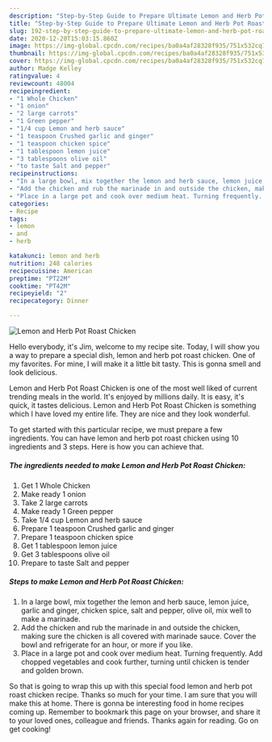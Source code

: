 ```yaml
---
description: "Step-by-Step Guide to Prepare Ultimate Lemon and Herb Pot Roast Chicken"
title: "Step-by-Step Guide to Prepare Ultimate Lemon and Herb Pot Roast Chicken"
slug: 192-step-by-step-guide-to-prepare-ultimate-lemon-and-herb-pot-roast-chicken
date: 2020-12-20T15:03:15.860Z
image: https://img-global.cpcdn.com/recipes/ba0a4af28328f935/751x532cq70/lemon-and-herb-pot-roast-chicken-recipe-main-photo.jpg
thumbnail: https://img-global.cpcdn.com/recipes/ba0a4af28328f935/751x532cq70/lemon-and-herb-pot-roast-chicken-recipe-main-photo.jpg
cover: https://img-global.cpcdn.com/recipes/ba0a4af28328f935/751x532cq70/lemon-and-herb-pot-roast-chicken-recipe-main-photo.jpg
author: Madge Kelley
ratingvalue: 4
reviewcount: 48004
recipeingredient:
- "1 Whole Chicken"
- "1 onion"
- "2 large carrots"
- "1 Green pepper"
- "1/4 cup Lemon and herb sauce"
- "1 teaspoon Crushed garlic and ginger"
- "1 teaspoon chicken spice"
- "1 tablespoon lemon juice"
- "3 tablespoons olive oil"
- "to taste Salt and pepper"
recipeinstructions:
- "In a large bowl, mix together the lemon and herb sauce, lemon juice, garlic and ginger, chicken spice, salt and pepper, olive oil, mix well to make a marinade."
- "Add the chicken and rub the marinade in and outside the chicken, making sure the chicken is all covered with marinade sauce. Cover the bowl and refrigerate for an hour, or more if you like."
- "Place in a large pot and cook over medium heat. Turning frequently. Add chopped vegetables and cook further, turning until chicken is tender and golden brown."
categories:
- Recipe
tags:
- lemon
- and
- herb

katakunci: lemon and herb 
nutrition: 248 calories
recipecuisine: American
preptime: "PT22M"
cooktime: "PT42M"
recipeyield: "2"
recipecategory: Dinner

---
```



![Lemon and Herb Pot Roast Chicken](https://img-global.cpcdn.com/recipes/ba0a4af28328f935/751x532cq70/lemon-and-herb-pot-roast-chicken-recipe-main-photo.jpg)

Hello everybody, it's Jim, welcome to my recipe site. Today, I will show you a way to prepare a special dish, lemon and herb pot roast chicken. One of my favorites. For mine, I will make it a little bit tasty. This is gonna smell and look delicious.



Lemon and Herb Pot Roast Chicken is one of the most well liked of current trending meals in the world. It's enjoyed by millions daily. It is easy, it's quick, it tastes delicious. Lemon and Herb Pot Roast Chicken is something which I have loved my entire life. They are nice and they look wonderful.


To get started with this particular recipe, we must prepare a few ingredients. You can have lemon and herb pot roast chicken using 10 ingredients and 3 steps. Here is how you can achieve that.

<!--inarticleads1-->

##### The ingredients needed to make Lemon and Herb Pot Roast Chicken:

1. Get 1 Whole Chicken
1. Make ready 1 onion
1. Take 2 large carrots
1. Make ready 1 Green pepper
1. Take 1/4 cup Lemon and herb sauce
1. Prepare 1 teaspoon Crushed garlic and ginger
1. Prepare 1 teaspoon chicken spice
1. Get 1 tablespoon lemon juice
1. Get 3 tablespoons olive oil
1. Prepare to taste Salt and pepper




<!--inarticleads2-->

##### Steps to make Lemon and Herb Pot Roast Chicken:

1. In a large bowl, mix together the lemon and herb sauce, lemon juice, garlic and ginger, chicken spice, salt and pepper, olive oil, mix well to make a marinade.
1. Add the chicken and rub the marinade in and outside the chicken, making sure the chicken is all covered with marinade sauce. Cover the bowl and refrigerate for an hour, or more if you like.
1. Place in a large pot and cook over medium heat. Turning frequently. Add chopped vegetables and cook further, turning until chicken is tender and golden brown.




So that is going to wrap this up with this special food lemon and herb pot roast chicken recipe. Thanks so much for your time. I am sure that you will make this at home. There is gonna be interesting food in home recipes coming up. Remember to bookmark this page on your browser, and share it to your loved ones, colleague and friends. Thanks again for reading. Go on get cooking!
